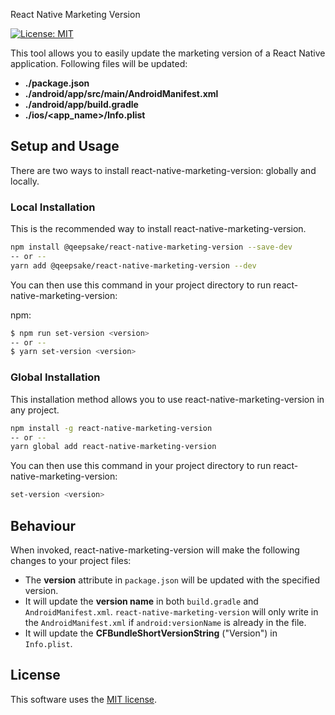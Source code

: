 React Native Marketing Version

 [![License: MIT](https://img.shields.io/badge/License-MIT-yellow.svg)](https://opensource.org/licenses/MIT)

This tool allows you to easily update the marketing version of a React Native application. Following files will be updated:

- **./package.json**
- **./android/app/src/main/AndroidManifest.xml**
- **./android/app/build.gradle**
- **./ios/<app_name>/Info.plist**
## Setup and Usage

There are two ways to install react-native-marketing-version: globally and locally.

### Local Installation

This is the recommended way to install react-native-marketing-version.

```bash
npm install @qeepsake/react-native-marketing-version --save-dev
-- or --
yarn add @qeepsake/react-native-marketing-version --dev
```

You can then use this command in your project directory to run react-native-marketing-version:

npm:

```bash
$ npm run set-version <version>
-- or --
$ yarn set-version <version>
```

### Global Installation

This installation method allows you to use react-native-marketing-version in any project.

```bash
npm install -g react-native-marketing-version
-- or --
yarn global add react-native-marketing-version
```

You can then use this command in your project directory to run react-native-marketing-version:

```bash
set-version <version>
```

## Behaviour

When invoked, react-native-marketing-version will make the following changes to your project files:

- The **version** attribute in `package.json` will be updated with the specified version.
- It will update the **version name** in both `build.gradle` and `AndroidManifest.xml`. `react-native-marketing-version` will only write in the `AndroidManifest.xml` if `android:versionName` is already in the file.
- It will update the **CFBundleShortVersionString** ("Version") in `Info.plist`.

## License

This software uses the [MIT license](LICENSE.txt).